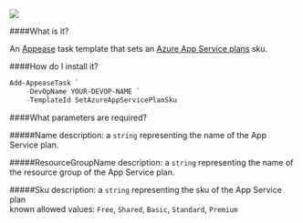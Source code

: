 ![](https://ci.appveyor.com/api/projects/status/vlw71dgco17m93rn?svg=true)

####What is it?

An [Appease](http://appease.io) task template that sets an [Azure App Service plans](http://azure.microsoft.com/en-us/documentation/articles/azure-web-sites-web-hosting-plans-in-depth-overview/) sku.

####How do I install it?

```PowerShell
Add-AppeaseTask `
    -DevOpName YOUR-DEVOP-NAME `
    -TemplateId SetAzureAppServicePlanSku
```

####What parameters are required?

#####Name
description: a `string` representing the name of the App Service plan.

#####ResourceGroupName
description: a `string` representing the name of the resource group of the App Service plan.

#####Sku
description: a `string` representing the sku of the App Service plan  
known allowed values: `Free`, `Shared`, `Basic`, `Standard`, `Premium`
